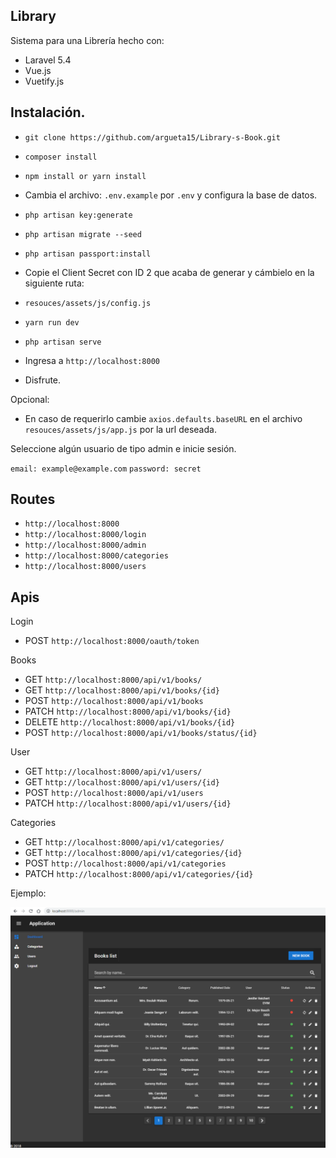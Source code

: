 ## Library

Sistema para una Librería hecho con:

- Laravel 5.4
- Vue.js
- Vuetify.js

## Instalación.

- `git clone https://github.com/argueta15/Library-s-Book.git`
- `composer install`
- `npm install or yarn install`
- Cambia el archivo: `.env.example` por `.env` y configura la base de datos.
- `php artisan key:generate`
- `php artisan migrate --seed`
- `php artisan passport:install`

- Copie el Client Secret con ID 2 que acaba de generar y cámbielo en la siguiente ruta:
- `resouces/assets/js/config.js`
- `yarn run dev`
- `php artisan serve`
- Ingresa a `http://localhost:8000`
- Disfrute.


Opcional:

- En caso de requerirlo cambie `axios.defaults.baseURL` en el archivo `resouces/assets/js/app.js` por la url deseada.


Seleccione algún usuario de tipo admin e inicie sesión.

`email: example@example.com`
`password: secret`

## Routes

- `http://localhost:8000`
- `http://localhost:8000/login`
- `http://localhost:8000/admin`
- `http://localhost:8000/categories`
- `http://localhost:8000/users`


## Apis

Login

- POST `http://localhost:8000/oauth/token`

Books

- GET `http://localhost:8000/api/v1/books/`
- GET `http://localhost:8000/api/v1/books/{id}`
- POST `http://localhost:8000/api/v1/books`
- PATCH `http://localhost:8000/api/v1/books/{id}`
- DELETE `http://localhost:8000/api/v1/books/{id}`
- POST `http://localhost:8000/api/v1/books/status/{id}`

User

- GET `http://localhost:8000/api/v1/users/`
- GET `http://localhost:8000/api/v1/users/{id}`
- POST `http://localhost:8000/api/v1/users`
- PATCH `http://localhost:8000/api/v1/users/{id}`

Categories

- GET `http://localhost:8000/api/v1/categories/`
- GET `http://localhost:8000/api/v1/categories/{id}`
- POST `http://localhost:8000/api/v1/categories`
- PATCH `http://localhost:8000/api/v1/categories/{id}`

Ejemplo:

<img src="/library_system.png" alt="">
